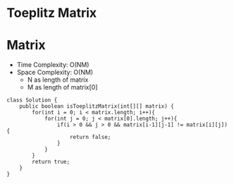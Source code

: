 # Toeplitz Matrix

# Matrix

- Time Complexity: O(NM)
- Space Complexity: O(NM)
  - N as length of matrix
  - M as length of matrix[0]

```
class Solution {
    public boolean isToeplitzMatrix(int[][] matrix) {
        for(int i = 0; i < matrix.length; i++){
            for(int j = 0; j < matrix[0].length; j++){
                if(i > 0 && j > 0 && matrix[i-1][j-1] != matrix[i][j]){
                    return false;
                }
            }
        }
        return true;
    }
}
```
